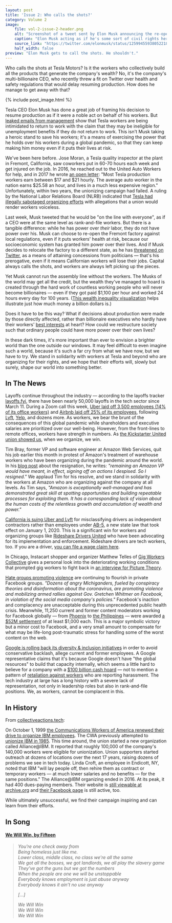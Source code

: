 ```yaml
---
layout: post
title: 'Issue 2: Who calls the shots?'
category: Volume 2
image:
    file: vol-2-issue-2-header.png
    alt: "Screenshot of a tweet sent by Elon Musk announcing the re-opening of a Tesla factory, contra local safety regulations"
    caption: "Elon Musk acting as if he's some sort of civil rights hero for defying regulations meant to keep workers safe"
    source_link: "https://twitter.com/elonmusk/status/1259945593805221891"
    half_width: false
preview: "Elon Musk gets to call the shots. He shouldn't."
---
```


Who calls the shots at Tesla Motors? Is it the workers who collectively build all the products that generate the company's wealth? No, it's the company's multi-billionaire CEO, who recently threw a fit on Twitter over health and safety regulations that would delay resuming production. How does he manage to get away with that?

<!--excerpt-->

{% include post_image.html %}

Tesla CEO Elon Musk has done a great job of framing his decision to resume production as if it were a noble act on behalf of his workers. But [leaked emails from management](https://www.theguardian.com/technology/2020/may/12/tesla-workers-unemployment-benefits-emails) show that Tesla workers are being intimidated to return to work with the claim that they may be ineligible for unemployment benefits if they do not return to work. This isn't Musk taking a heroic stand to save his workers; it's a means of exercising the power that he holds over his workers during a global pandemic, so that they can keep making him money even if it puts their lives at risk.

We've been here before. Jose Moran, a Tesla quality inspector at the plant in Fremont, California, saw coworkers put in 60-70 hours each week and get injured on the job. In 2016, he reached out to the United Auto Workers for help, and in 2017 he wrote [an open letter](https://medium.com/@moran2017j/time-for-tesla-to-listen-ab5c6259fc88): "Most Tesla production workers earn between $17 and $21 hourly. The average auto worker in the nation earns $25.58 an hour, and lives in a much less expensive region." Unfortunately, within two years, the unionizing campaign had failed. A ruling by the National Labor Relations Board (NLRB) indicated that [Tesla had illegally sabotaged organizing efforts](https://www.theverge.com/2018/9/29/17914572/tesla-union-trial-silicon-valley-unionization-elon-musk) with allegations that a union would render workers voiceless.

Last week, Musk tweeted that he would be "on the line with everyone", as if a CEO were at the same level as rank-and-file workers. But there is a tangible difference: while he has power over _their_ labor, they do not have power over his. Musk can choose to re-open the Fremont factory against local regulations, even if it puts workers' health at risk, because our socioeconomic system has granted him power over their lives. And if Musk decides to relocate the factory to a different state, as he has [threatened on Twitter](https://www.latimes.com/business/story/2020-05-09/elon-musk-threat-move-tesla-headquarters-california-coronavirus), as a means of attaining concessions from politicians &mdash; that's his prerogative, even if it means Californian workers will lose their jobs. Capital always calls the shots, and workers are always left picking up the pieces.

Yet Musk cannot run the assembly line without the workers. The Musks of the world may get all the credit, but the wealth they've managed to hoard is created through the hard work of countless working people who will never become billionaires &mdash; even if they got paid $1,100 per hour and worked 24 hours every day for 100 years. ([This wealth inequality visualization](https://mkorostoff.github.io/1-pixel-wealth/) helps illustrate just how much money a billion dollars is.)

Does it have to be this way? What if decisions about production were made by those directly affected, rather than billionaire executives who hardly have their workers' [best interests](https://www.vice.com/en_us/article/7kzgqz/teslas-laid-off-janitors-and-bus-drivers-say-they-cant-afford-food-and-medication) at heart? How could we restructure society such that ordinary people could have more power over their own lives?

In these dark times, it's more important than ever to envision a brighter world than the one outside our windows. It may feel difficult to even imagine such a world, because it's such a far cry from what we have now, but we have to try. We stand in solidarity with workers at Tesla and beyond who are organizing for their rights, and we hope that their efforts will, slowly but surely, shape our world into something better.

## In The News

Layoffs continue throughout the industry &mdash; according to the layoffs tracker [layoffs.fyi](https://layoffs.fyi/tracker/), there have been nearly 50,000 layoffs in the tech sector since March 11. During a Zoom call this week, [Uber laid off 3,500 employees (14% of its office workers)](https://www.sfchronicle.com/business/article/Uber-cuts-3-700-in-biggest-SF-tech-layoffs-during-15250731.php) and [Airbnb laid off 25% of its employees](https://www.vox.com/recode/2020/5/5/21248381/airbnb-layoffs-brian-chesky-startups-coronavirus-pandemic-revenue), following [Lyft](https://www.cnbc.com/2020/04/29/lyft-lays-off-17percent-of-workforce-furloughs-hundreds-more.html), [Yelp](https://sf.eater.com/2020/4/9/21215073/yelp-ceo-layoffs-furloughs-jeremy-stoppelman-coronavirus-covid), and dozens more. As workers, we bear the brunt of the consequences of this global pandemic while shareholders and executive salaries are prioritized over our well-being. However, from the front-lines to remote offices, workers have strength in numbers. As [the Kickstarter United union showed us](https://mobile.twitter.com/ksr_united/status/1256382357311012871), when we organize, we win.

Tim Bray, former VP and software engineer at Amazon Web Services, quit his job earlier this month in protest of Amazon's treatment of warehouse workers who have been organizing during the pandemic around the world. In his [blog post](https://www.tbray.org/ongoing/When/202x/2020/04/29/Leaving-Amazon) about the resignation, he writes: _"remaining an Amazon VP would have meant, in effect, signing off on actions I despised. So I resigned."_ We applaud Tim for his resolve, and we stand in solidarity with the workers at Amazon who are organizing against the company at all levels. As Tim says, _"Amazon is exceptionally well-managed and has demonstrated great skill at spotting opportunities and building repeatable processes for exploiting them. It has a corresponding lack of vision about the human costs of the relentless growth and accumulation of wealth and power."_

[California is suing Uber and Lyft](https://www.nytimes.com/2020/05/05/technology/california-uber-lyft-lawsuit.html) for misclassifying drivers as independent contractors rather than employees under [AB-5](https://en.wikipedia.org/wiki/California_Assembly_Bill_5_(2019)), a new state law that took effect on January 1, 2020. This is a significant win for workers and organizing groups like [Rideshare Drivers United](https://drivers-united.org) who have been advocating for its implementation and enforcement. Rideshare drivers are tech workers, too. If you are a driver, [you can file a wage claim here](https://drivers-united.org/a/submit-a-wage-claim).

In Chicago, Instacart shopper and organizer Matthew Telles of [Gig Workers Collective](https://www.gigworkerscollective.org) gives a personal look into the deteriorating working conditions that prompted gig workers to fight back in [an interview for Picture Theory](https://podcasts.apple.com/us/podcast/matthew-telles-gig-workers-are-standing-up-to-big-tech/id1361867735?i=1000473489342).

[Hate groups promoting violence](https://www.metrotimes.com/news-hits/archives/2020/05/11/whitmer-becomes-target-of-dozens-of-threats-on-private-facebook-groups-ahead-of-armed-rally-in-lansing) are continuing to flourish in private Facebook groups. _"Dozens of angry Michiganders, fueled by conspiracy theories and disinformation about the coronavirus, are promoting violence and mobilizing armed rallies against Gov. Gretchen Whitmer on Facebook, in violation of the social media company's policies."_ Facebook's inaction and complacency are unacceptable during this unprecedented public health crisis. Meanwhile, 11,250 current and former content moderators working for Facebook globally &mdash; from [Phoenix](https://www.theverge.com/2019/2/25/18229714/cognizant-facebook-content-moderator-interviews-trauma-working-conditions-arizona) to [the Philippines](https://www.vice.com/en_us/article/ywe7gb/the-companies-cleaning-the-deepest-darkest-parts-of-social-media) &mdash; were awarded [a $52M settlement](https://www.theverge.com/2020/5/12/21255870/facebook-content-moderator-settlement-scola-ptsd-mental-health) of at least $1,000 each. This is a major symbolic victory but a minor cost to Facebook, and a very small amount to compensate for what may be life-long post-traumatic stress for handling some of the worst content on the web.

[Google is rolling back its diversity & inclusion initiatives](https://www.nbcnews.com/news/us-news/current-ex-employees-allege-google-drastically-rolled-back-diversity-inclusion-n1206181) in order to avoid conservative backlash, allege current and former employees. A Google representative claims that it's because Google doesn't have "the global resources" to build that capacity internally, which seems a little hard to believe for a company with a [$100 billion cash hoard](https://www.theverge.com/2019/8/1/20749831/alphabet-google-apple-cash-reserves-richest-company) &mdash; not to mention a pattern of [retaliation against workers](https://www.vox.com/recode/2019/9/9/20853647/google-employee-retaliation-harassment-me-too-exclusive) who are reporting harassment. The tech industry at large has a long history with a severe lack of representation, not only in leadership roles but also in rank-and-file positions. We, as workers, cannot be complacent in this.

## In History

From [collectiveactions.tech](https://collectiveactions.tech):

On October 1, 1999 [the Communications Workers of America renewed their drive to organize IBM employees](https://cwa-union.org/news/entry/ibm_employees_and_cwa_launch_allianceibm). The CWA previously attempted to [unionize IBM in 1985](https://www.nytimes.com/1985/07/17/us/union-plans-drive-to-organize-ibm.html). This time around, the union started a new organization called Alliance@IBM. It reported that roughly 100,000 of the company's 140,000 workers were eligible for unionization. Union supporters started outreach at dozens of locations over the next 17 years, raising dozens of problems we see in tech today. Linda Croft, an employee in Endicott, NY, noted that IBM "will lay people off, then rehire them as contract or temporary workers &mdash; at much lower salaries and no benefits &mdash; for the same positions." The Alliance@IBM organizing ended in 2016. At its peak, it had 400 dues-paying members. Their website is [still viewable at archive.org](https://web.archive.org/web/20060104004355/http://www.allianceibm.org/) and [their Facebook page](www.facebook.com/alliancemember) is still active, too.

While ultimately unsuccessful, we find their campaign inspiring and can learn from their efforts.

## In Song

#### [We Will Win, by Fifteen](https://www.youtube.com/watch?v=fKkr1C1SoAQ)

> *You're one check away from*  
> *Being homeless just like me.*  
> *Lower class, middle class, no class we're all the same*  
> *We got all the bosses, we got landlords, we all play the slavery game*  
> *They've got the guns but we got the numbers*  
> *When the people are one we will be unstoppable*  
> *Everybody knows employment is just abuse anyway*  
> *Everybody knows it ain’t no use anyway*  
>
> *[...]*  
>
> *We Will Win*  
> *We Will Win*  
> *We Will Win*  
